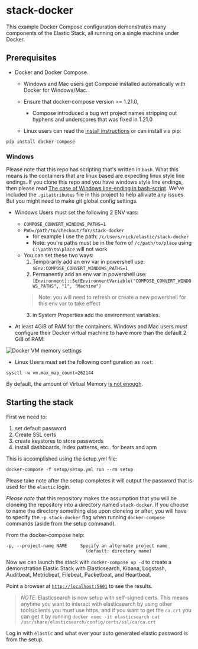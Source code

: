 # stack-docker
This example Docker Compose configuration demonstrates many components of the
Elastic Stack, all running on a single machine under Docker.

## Prerequisites
- Docker and Docker Compose.
  * Windows and Mac users get Compose installed automatically
with Docker for Windows/Mac.

  * Ensure that docker-compose version >= 1.21.0,
    * Compose introduced a bug wrt project names stripping out hyphens and underscores that was fixed in 1.21.0

  * Linux users can read the [install instructions](https://docs.docker.com/compose/install/#install-compose) or can install via pip:
```
pip install docker-compose
```

### Windows
Please note that this repo has scripting that's written in `bash`. What this means is the containers that are linux based
are expecting linux style line endings. If you clone this repo and you have windows style line endings, then please
read [The case of Windows line-ending in bash-script](https://techblog.dorogin.com/case-of-windows-line-ending-in-bash-script-7236f056abe). We've included the `.gitattributes` file in this project to help alliviate any issues. But you might need to make
git global config settings.

* Windows Users must set the following 2 ENV vars:
  * `COMPOSE_CONVERT_WINDOWS_PATHS=1`
  * `PWD=/path/to/checkout/for/stack-docker`
    * for example I use the path: `/c/Users/nick/elastic/stack-docker`
    * Note: you're paths must be in the form of `/c/path/to/place` using `C:\path\to\place` will not work
  * You can set these two ways:
    1. Temporarily add an env var in powershell use: `$Env:COMPOSE_CONVERT_WINDOWS_PATHS=1`
    2. Permanently add an env var in powershell use: `[Environment]::SetEnvironmentVariable("COMPOSE_CONVERT_WINDOWS_PATHS", "1", "Machine")`
      > Note: you will need to refresh or create a new powershell for this env var to take effect
    3. in System Properties add the environment variables.


* At least 4GiB of RAM for the containers. Windows and Mac users _must_
configure their Docker virtual machine to have more than the default 2 GiB of
RAM:

![Docker VM memory settings](screenshots/docker-vm-memory-settings.png)

* Linux Users must set the following configuration as `root`:

```
sysctl -w vm.max_map_count=262144
```
By default, the amount of Virtual Memory [is not enough](https://www.elastic.co/guide/en/elasticsearch/reference/current/vm-max-map-count.html).


## Starting the stack

First we need to:

1. set default password
2. Create SSL certs
3. create keystores to store passwords
4. install dashboards, index patterns, etc.. for beats and apm

This is accomplished using the setup.yml file:
```
docker-compose -f setup/setup.yml run --rm setup
```

Please take note after the setup completes it will output the password
that is used for the `elastic` login.

*Please note* that this repository makes the assumption that you will be cloneing the repository into a directory
named `stack-docker`. If you choose to name the directory something else upon cloneing or after, you will have
to specify the `-p stack-docker` flag when running `docker-compose` commands (aside from the setup command).

From the docker-compose help:
```
-p, --project-name NAME     Specify an alternate project name
                              (default: directory name)
```

Now we can launch the stack with `docker-compose up -d` to create a demonstration Elastic Stack with
Elasticsearch, Kibana, Logstash, Auditbeat, Metricbeat, Filebeat, Packetbeat,
and Heartbeat.

Point a browser at [`http://localhost:5601`](http://localhost:5601) to see the results.
> *NOTE*: Elasticsearch is now setup with self-signed certs.
> This means anytime you want to interact with elasticsearch by using other tools/clients you must use
> https, and if you want to get the `ca.crt` you can get it by running
> `docker exec -it elasticsearch cat /usr/share/elasticsearch/config/certs/ssl/ca/ca.crt`


Log in with `elastic` and what ever your auto generated elastic password is from the
setup.
